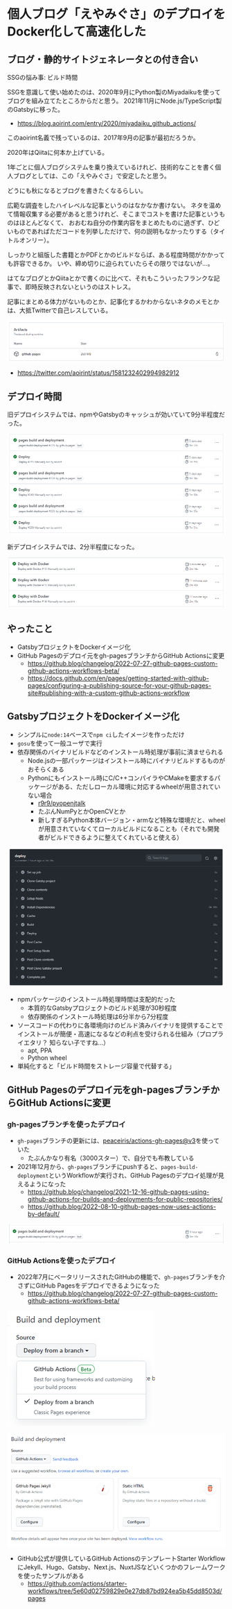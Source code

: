 # 個人ブログ「えやみぐさ」のデプロイをDocker化して高速化した

## ブログ・静的サイトジェネレータとの付き合い

SSGの悩み事: ビルド時間

SSGを意識して使い始めたのは、2020年9月にPython製のMiyadaikuを使ってブログを組み立てたところからだと思う。
2021年11月にNode.js/TypeScript製のGatsbyに移った。

- <https://blog.aoirint.com/entry/2020/miyadaiku_github_actions/>

このaoirint名義で残っているのは、2017年9月の記事が最初だろうか。

2020年はQiitaに何本か上げている。

1年ごとに個人ブログシステムを乗り換えているけれど、技術的なことを書く個人ブログとしては、この「えやみぐさ」で安定したと思う。

どうにも秋になるとブログを書きたくなるらしい。

広範な調査をしたハイレベルな記事というのはなかなか書けない。
ネタを温めて情報収集する必要があると思うけれど、そこまでコストを書けた記事というものはほとんどなくて、
おおむね自分の作業内容をまとめたものに過ぎず、ひどいものであればただコードを列挙しただけで、何の説明もなかったりする（タイトルオンリー）。

しっかりと組版した書籍とかPDFとかのビルドならば、ある程度時間がかかっても許容できるか。
いや、締め切りに迫られていたらその限りではないが...。

はてなブログとかQiitaとかで書くのに比べて、それもこういったフランクな記事で、即時反映されないというのはストレス。

記事にまとめる体力がないものとか、記事化するかわからないネタのメモとかは、大抵Twitterで自己レスしている。

![](images/artifact_filesize.png)

- <https://twitter.com/aoirint/status/1581232402994982912>

## デプロイ時間

旧デプロイシステムでは、npmやGatsbyのキャッシュが効いていて9分半程度だった。

![](images/old_workflow_duration.png)

新デプロイシステムでは、2分半程度になった。

![](images/new_workflow_duration.png)

## やったこと

- GatsbyプロジェクトをDockerイメージ化
- GitHub Pagesのデプロイ元をgh-pagesブランチからGitHub Actionsに変更
    - <https://github.blog/changelog/2022-07-27-github-pages-custom-github-actions-workflows-beta/>
    - <https://docs.github.com/en/pages/getting-started-with-github-pages/configuring-a-publishing-source-for-your-github-pages-site#publishing-with-a-custom-github-actions-workflow>

## GatsbyプロジェクトをDockerイメージ化

- シンプルに`node:14`ベースで`npm ci`したイメージを作っただけ
- `gosu`を使って一般ユーザで実行
- 依存関係のバイナリビルドなどのインストール時処理が事前に済ませられる
    - Node.jsの一部パッケージはインストール時にバイナリビルドするものがおそらくある
    - Pythonにもインストール時にC/C++コンパイラやCMakeを要求するパッケージがある、ただしローカル環境に対応するwheelが用意されていない場合
      - [r9r9/pyopenjtalk](https://github.com/r9y9/pyopenjtalk)
      - たぶんNumPyとかOpenCVとか
      - 新しすぎるPython本体バージョン・armなど特殊な環境だと、wheelが用意されていなくてローカルビルドになることも（それでも開発者がビルドできるように整えてくれていると使える）

![](images/old_workflow_steps_duration.png)

- npmパッケージのインストール時処理時間は支配的だった
    - 本質的なGatsbyプロジェクトのビルド処理が30秒程度
    - 依存関係のインストール時処理は6分半から7分程度
- ソースコードの代わりに各環境向けのビルド済みバイナリを提供することでインストールが簡便・高速になるなどの利点を受けられる仕組み（プロプライエタリ？ 知らない子ですね...）
    - apt, PPA
    - Python wheel
- 単純化すると「ビルド時間をストレージ容量で代替する」


## GitHub Pagesのデプロイ元をgh-pagesブランチからGitHub Actionsに変更

### gh-pagesブランチを使ったデプロイ

- `gh-pages`ブランチの更新には、[peaceiris/actions-gh-pages@v3](https://github.com/peaceiris/actions-gh-pages/tree/v3)を使っていた
    - たぶんかなり有名（3000スター）で、自分でも布教している
- 2021年12月から、`gh-pages`ブランチにpushすると、`pages-build-deployment`というWorkflowが実行され、GitHub Pagesのデプロイ処理が見えるようになった
    - <https://github.blog/changelog/2021-12-16-github-pages-using-github-actions-for-builds-and-deployments-for-public-repositories/>
    - <https://github.blog/2022-08-10-github-pages-now-uses-actions-by-default/>

![](images/pages_build_deployment.png)

### GitHub Actionsを使ったデプロイ

- 2022年7月にベータリリースされたGitHubの機能で、`gh-pages`ブランチを介さずにGitHub Pagesをデプロイできるようになった
    - <https://github.blog/changelog/2022-07-27-github-pages-custom-github-actions-workflows-beta/>

![](images/github_actions_deployment.png)

![](images/github_actions_deployment_suggestion.png)

- GitHub公式が提供しているGitHub ActionsのテンプレートStarter WorkflowにJekyll、Hugo、Gatsby、Next.js、NuxtJSなどいくつかのフレームワークを使ったサンプルがある
  - <https://github.com/actions/starter-workflows/tree/5e60d02759829e0e27db87bd924ea5b45dd8503d/pages>
